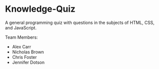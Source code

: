 # Knowledge-Quiz
A general programming quiz with questions in the subjects of HTML, CSS, and JavaScript.

Team Members:
- Alex Carr
- Nicholas Brown
- Chris Foster
- Jennifer Dotson
